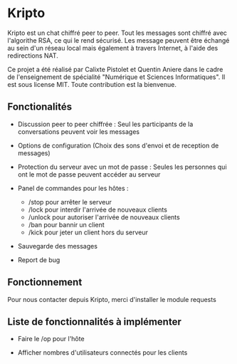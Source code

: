 # Kripto

Kripto est un chat chiffré peer to peer. Tout les messages sont chiffré avec l'algorithe RSA, ce qui le rend sécurisé. Les message peuvent être
échangé au sein d'un réseau local mais également à travers Internet, à l'aide des redirections NAT.

Ce projet a été réalisé par Calixte Pistolet et Quentin Aniere dans le cadre de l'enseignement de spécialité "Numérique et Sciences Informatiques". Il est sous license MIT. Toute contribution est la bienvenue.

## Fonctionalités

 - Discussion peer to peer chiffrée : Seul les participants de la conversations peuvent voir les messages
 - Options de configuration (Choix des sons d'envoi et de reception de messages)
 - Protection du serveur avec un mot de passe : Seules les personnes qui ont le mot de passe peuvent accéder au serveur
 - Panel de commandes pour les hôtes :
    
    - /stop pour arrêter le serveur
    - /lock pour interdir l'arrivée de nouveaux clients
    - /unlock pour autoriser l'arrivée de nouveaux clients
    - /ban pour bannir un client
    - /kick pour jeter un client hors du serveur

 - Sauvegarde des messages
 - Report de bug

## Fonctionnement

Pour nous contacter depuis Kripto, merci d'installer le module requests

## Liste de fonctionnalités à implémenter 

- Faire le /op pour l'hôte

- Afficher nombres d'utilisateurs connectés pour les clients
